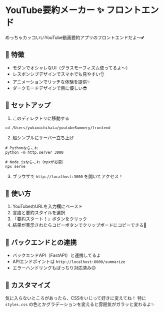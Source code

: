 # YouTube要約メーカー ✨ フロントエンド

めっちゃカッコいいYouTube動画要約アプリのフロントエンドだよ〜💕

## 💖 特徴

- モダンでオシャレなUI（グラスモーフィズム使ってるよ〜）
- レスポンシブデザインでスマホでも見やすい👌
- アニメーションでリッチな体験を提供✨
- ダークモードデザインで目に優しい😎

## 🔧 セットアップ

1. このディレクトリに移動する
```
cd /Users/yukimichihata/youtubeSummery/frontend
```

2. 超シンプルにサーバー立ち上げ
```
# Pythonならこれ
python -m http.server 3000

# Node.jsならこれ（npxが必要）
npx serve
```

3. ブラウザで `http://localhost:3000` を開いてアクセス！

## 📱 使い方

1. YouTubeのURLを入力欄にペースト
2. 言語と要約スタイルを選択
3. 「要約スタート！」ボタンをクリック
4. 結果が表示されたらコピーボタンでクリップボードにコピーできる💪

## 🔄 バックエンドとの連携

- バックエンドAPI（FastAPI）と連携してるよ
- APIエンドポイントは `http://localhost:8000/summarize`
- エラーハンドリングもばっちり対応済み😉

## 🎨 カスタマイズ

気に入らないところがあったら、CSSをいじって好きに変えてね！
特に `styles.css` の色とかグラデーションを変えると雰囲気がガラッと変わるよ✨

